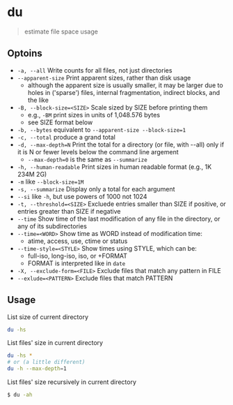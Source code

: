 # du

> estimate file space usage

## Optoins

- `-a, --all` Write counts for all files, not just directories
- `--apparent-size` Print apparent sizes, rather than disk usage
    - although the apparent size is usually smaller, it may be larger due to holes in ('sparse') files, internal fragmentation, indirect blocks, and the like
- `-B, --block-size=<SIZE>` Scale sized by SIZE before printing them
    - e.g., `-BM` print sizes in units of 1,048.576 bytes
    - see SIZE format below
- `-b, --bytes` equivalent to `--apparent-size --block-size=1`
- `-c, --total` produce a grand total
- `-d, --max-depth=N` Print the total for a directory (or file, with --all) only if it is N or fewer levels below the command line argement
    - `--max-depth=0` is the same as `--summarize`
- `-h, --human-readable` Print sizes in human readable format (e.g., 1K 234M 2G)
- `-m` like `--block-size=1M`
- `-s, --summarize` Display only a total for each argument
- `--si` like `-h`, but use powers of 1000 not 1024
- `-t, --threshold=<SIZE>` Excluede entries smaller than SIZE if positive, or entries greater than SIZE if negative
- `--time` Show time of the last modification of any file in the directory, or any of its subdirectories
- `--time=<WORD>` Show time as WORD instead of modification time:
    - atime, access, use, ctime or status
- `--time-style=<STYLE>` Show times using STYLE, which can be:
    - full-iso, long-iso, iso, or +FORMAT
    - FORMAT is interpreted like in `date`
- `-X, --exclude-form=<FILE>` Exclude files that match any pattern in FILE
- `--exlude=<PATTERN>` Exclude files that match PATTERN

## Usage

List size of current directory

```bash
du -hs
```

List files' size in current directory

```bash
du -hs *
# or (a little different)
du -h --max-depth=1
```

List files' size recursively in current directory

```bash
$ du -ah
```